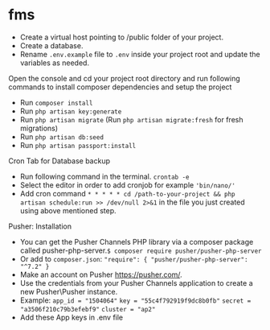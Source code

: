 # fms
- Create a virtual host pointing to /public folder of your project.
- Create a database.
- Rename `.env.example` file to `.env` inside your project root and update the variables as needed.

Open the console and cd your project root directory and run following commands to install composer dependencies and setup the project

- Run `composer install`
- Run `php artisan key:generate` 
- Run `php artisan migrate` (Run `php artisan migrate:fresh` for fresh migrations)
- Run `php artisan db:seed`
- Run `php artisan passport:install`

Cron Tab for Database backup
- Run following command in the terminal.
`crontab -e`
- Select the editor in order to add cronjob for example `'bin/nano/'`
- Add cron command `* * * * * cd /path-to-your-project && php artisan schedule:run >> /dev/null 2>&1` in the file you just created using above mentioned step.

Pusher:
Installation
- You can get the Pusher Channels PHP library via a composer package called pusher-php-server.`$ composer require pusher/pusher-php-server`
- Or add to `composer.json`:
`"require": {
    "pusher/pusher-php-server": "^7.2"
}`
- Make an account on Pusher https://pusher.com/.
- Use the credentials from your Pusher Channels application to create a new Pusher\Pusher instance.
- Example:
`app_id = "1504064"`
`key = "55c4f792919f9dc8b0fb"`
`secret = "a3506f210c79b3efebf9"`
`cluster = "ap2"`
- Add these App keys in .env file
